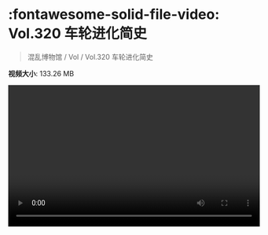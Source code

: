 # :fontawesome-solid-file-video: Vol.320 车轮进化简史

> 混乱博物馆 / Vol / Vol.320 车轮进化简史

**视频大小**: 133.26 MB

<video id="V-4b7bf5083ec59feefa12085f244ae224" width="512" height="288" preload="none" playsinline webkit-playsinline></video>